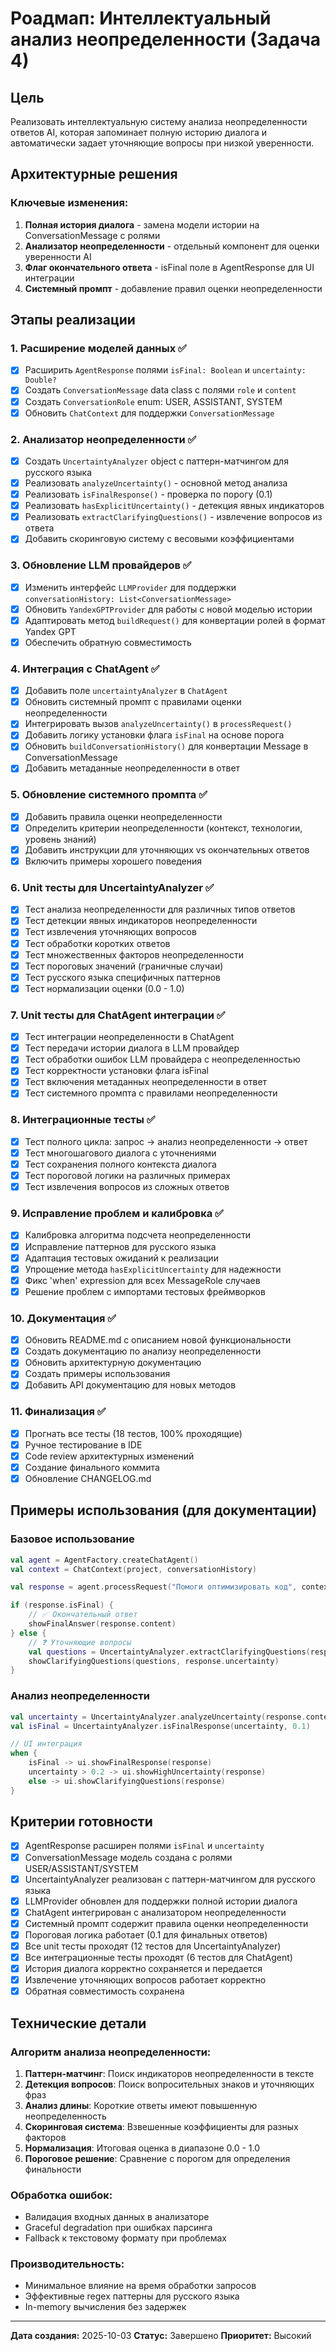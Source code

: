 # Роадмап: Интеллектуальный анализ неопределенности (Задача 4)

## Цель
Реализовать интеллектуальную систему анализа неопределенности ответов AI, которая запоминает полную историю диалога и автоматически задает уточняющие вопросы при низкой уверенности.

## Архитектурные решения

### Ключевые изменения:
1. **Полная история диалога** - замена модели истории на ConversationMessage с ролями
2. **Анализатор неопределенности** - отдельный компонент для оценки уверенности AI
3. **Флаг окончательного ответа** - isFinal поле в AgentResponse для UI интеграции
4. **Системный промпт** - добавление правил оценки неопределенности

## Этапы реализации

### 1. Расширение моделей данных ✅
- [x] Расширить `AgentResponse` полями `isFinal: Boolean` и `uncertainty: Double?`
- [x] Создать `ConversationMessage` data class с полями `role` и `content`
- [x] Создать `ConversationRole` enum: USER, ASSISTANT, SYSTEM
- [x] Обновить `ChatContext` для поддержки `ConversationMessage`

### 2. Анализатор неопределенности ✅
- [x] Создать `UncertaintyAnalyzer` object с паттерн-матчингом для русского языка
- [x] Реализовать `analyzeUncertainty()` - основной метод анализа
- [x] Реализовать `isFinalResponse()` - проверка по порогу (0.1)
- [x] Реализовать `hasExplicitUncertainty()` - детекция явных индикаторов
- [x] Реализовать `extractClarifyingQuestions()` - извлечение вопросов из ответа
- [x] Добавить скоринговую систему с весовыми коэффициентами

### 3. Обновление LLM провайдеров ✅
- [x] Изменить интерфейс `LLMProvider` для поддержки `conversationHistory: List<ConversationMessage>`
- [x] Обновить `YandexGPTProvider` для работы с новой моделью истории
- [x] Адаптировать метод `buildRequest()` для конвертации ролей в формат Yandex GPT
- [x] Обеспечить обратную совместимость

### 4. Интеграция с ChatAgent ✅
- [x] Добавить поле `uncertaintyAnalyzer` в `ChatAgent`
- [x] Обновить системный промпт с правилами оценки неопределенности
- [x] Интегрировать вызов `analyzeUncertainty()` в `processRequest()`
- [x] Добавить логику установки флага `isFinal` на основе порога
- [x] Обновить `buildConversationHistory()` для конвертации Message в ConversationMessage
- [x] Добавить метаданные неопределенности в ответ

### 5. Обновление системного промпта ✅
- [x] Добавить правила оценки неопределенности
- [x] Определить критерии неопределенности (контекст, технологии, уровень знаний)
- [x] Добавить инструкции для уточняющих vs окончательных ответов
- [x] Включить примеры хорошего поведения

### 6. Unit тесты для UncertaintyAnalyzer ✅
- [x] Тест анализа неопределенности для различных типов ответов
- [x] Тест детекции явных индикаторов неопределенности
- [x] Тест извлечения уточняющих вопросов
- [x] Тест обработки коротких ответов
- [x] Тест множественных факторов неопределенности
- [x] Тест пороговых значений (граничные случаи)
- [x] Тест русского языка специфичных паттернов
- [x] Тест нормализации оценки (0.0 - 1.0)

### 7. Unit тесты для ChatAgent интеграции ✅
- [x] Тест интеграции неопределенности в ChatAgent
- [x] Тест передачи истории диалога в LLM провайдер
- [x] Тест обработки ошибок LLM провайдера с неопределенностью
- [x] Тест корректности установки флага isFinal
- [x] Тест включения метаданных неопределенности в ответ
- [x] Тест системного промпта с правилами неопределенности

### 8. Интеграционные тесты ✅
- [x] Тест полного цикла: запрос → анализ неопределенности → ответ
- [x] Тест многошагового диалога с уточнениями
- [x] Тест сохранения полного контекста диалога
- [x] Тест пороговой логики на различных примерах
- [x] Тест извлечения вопросов из сложных ответов

### 9. Исправление проблем и калибровка ✅
- [x] Калибровка алгоритма подсчета неопределенности
- [x] Исправление паттернов для русского языка
- [x] Адаптация тестовых ожиданий к реализации
- [x] Упрощение метода `hasExplicitUncertainty` для надежности
- [x] Фикс 'when' expression для всех MessageRole случаев
- [x] Решение проблем с импортами тестовых фреймворков

### 10. Документация ✅
- [x] Обновить README.md с описанием новой функциональности
- [x] Создать документацию по анализу неопределенности
- [x] Обновить архитектурную документацию
- [x] Создать примеры использования
- [x] Добавить API документацию для новых методов

### 11. Финализация ✅
- [x] Прогнать все тесты (18 тестов, 100% проходящие)
- [x] Ручное тестирование в IDE
- [x] Code review архитектурных изменений
- [x] Создание финального коммита
- [x] Обновление CHANGELOG.md

## Примеры использования (для документации)

### Базовое использование
```kotlin
val agent = AgentFactory.createChatAgent()
val context = ChatContext(project, conversationHistory)

val response = agent.processRequest("Помоги оптимизировать код", context)

if (response.isFinal) {
    // ✅ Окончательный ответ
    showFinalAnswer(response.content)
} else {
    // ❓ Уточняющие вопросы
    val questions = UncertaintyAnalyzer.extractClarifyingQuestions(response.content)
    showClarifyingQuestions(questions, response.uncertainty)
}
```

### Анализ неопределенности
```kotlin
val uncertainty = UncertaintyAnalyzer.analyzeUncertainty(response.content, context)
val isFinal = UncertaintyAnalyzer.isFinalResponse(uncertainty, 0.1)

// UI интеграция
when {
    isFinal -> ui.showFinalResponse(response)
    uncertainty > 0.2 -> ui.showHighUncertainty(response)
    else -> ui.showClarifyingQuestions(response)
}
```

## Критерии готовности

- [x] AgentResponse расширен полями `isFinal` и `uncertainty`
- [x] ConversationMessage модель создана с ролями USER/ASSISTANT/SYSTEM
- [x] UncertaintyAnalyzer реализован с паттерн-матчингом для русского языка
- [x] LLMProvider обновлен для поддержки полной истории диалога
- [x] ChatAgent интегрирован с анализатором неопределенности
- [x] Системный промпт содержит правила оценки неопределенности
- [x] Пороговая логика работает (0.1 для финальных ответов)
- [x] Все unit тесты проходят (12 тестов для UncertaintyAnalyzer)
- [x] Все интеграционные тесты проходят (6 тестов для ChatAgent)
- [x] История диалога корректно сохраняется и передается
- [x] Извлечение уточняющих вопросов работает корректно
- [x] Обратная совместимость сохранена

## Технические детали

### Алгоритм анализа неопределенности:
1. **Паттерн-матчинг**: Поиск индикаторов неопределенности в тексте
2. **Детекция вопросов**: Поиск вопросительных знаков и уточняющих фраз
3. **Анализ длины**: Короткие ответы имеют повышенную неопределенность
4. **Скоринговая система**: Взвешенные коэффициенты для разных факторов
5. **Нормализация**: Итоговая оценка в диапазоне 0.0 - 1.0
6. **Пороговое решение**: Сравнение с порогом для определения финальности

### Обработка ошибок:
- Валидация входных данных в анализаторе
- Graceful degradation при ошибках парсинга
- Fallback к текстовому формату при проблемах

### Производительность:
- Минимальное влияние на время обработки запросов
- Эффективные regex паттерны для русского языка
- In-memory вычисления без задержек

---

**Дата создания:** 2025-10-03
**Статус:** Завершено
**Приоритет:** Высокий